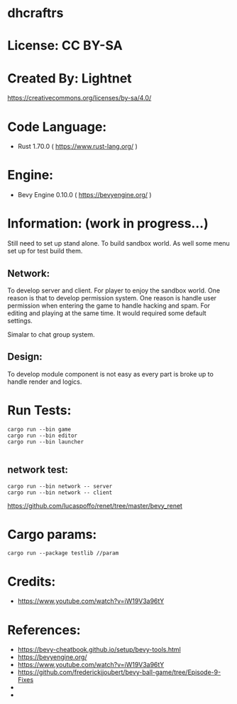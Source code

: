# dhcraftrs

# License: CC BY-SA

# Created By: Lightnet
https://creativecommons.org/licenses/by-sa/4.0/

# Code Language:
 * Rust 1.70.0 ( https://www.rust-lang.org/ )

# Engine:
 * Bevy Engine 0.10.0  ( https://bevyengine.org/ )

# Information: (work in progress...)
  Still need to set up stand alone. To build sandbox world. As well some menu set up for test build them.
  
## Network:
  To develop server and client. For player to enjoy the sandbox world. One reason is that to develop permission system. One reason is handle user permission when entering the game to handle hacking and spam. For editing and playing at the same time. It would required some default settings.

  Simalar to chat group system.

## Design:
  To develop module component is not easy as every part is broke up to handle render and logics.

# Run Tests:
```
cargo run --bin game
cargo run --bin editor
cargo run --bin launcher


```
## network test:

```
cargo run --bin network -- server
cargo run --bin network -- client
```
https://github.com/lucaspoffo/renet/tree/master/bevy_renet


# Cargo params:
```
cargo run --package testlib //param
```

# Credits:
 * https://www.youtube.com/watch?v=iW19V3a96tY

# References:
 * https://bevy-cheatbook.github.io/setup/bevy-tools.html
 * https://bevyengine.org/
 * https://www.youtube.com/watch?v=iW19V3a96tY
 * https://github.com/frederickjjoubert/bevy-ball-game/tree/Episode-9-Fixes
 * 
 * 